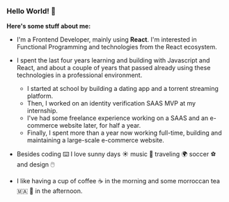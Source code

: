 ### Hello World! 👋

**Here's some stuff about me:**

* I'm a Frontend Developer, mainly using **React**. I'm interested in Functional Programming and technologies from the React ecosystem.

* I spent the last four years learning and building with Javascript and React, and about a couple of years that passed already using these technologies in a professional environment.
  - I started at school by building a dating app and a torrent streaming platform.
  - Then, I worked on an identity verification SAAS MVP at my internship.
  - I've had some freelance experience working on a SAAS and an e-commerce website later, for half a year.
  - Finally, I spent more than a year now working full-time, building and maintaining a large-scale e-commerce website.

* Besides coding :keyboard: I love sunny days :sunny: music :guitar: traveling :earth_africa: soccer :soccer: and design :computer_mouse:

* I like having a cup of coffee :coffee: in the morning and some morroccan tea :morocco: :tea: in the afternoon.
